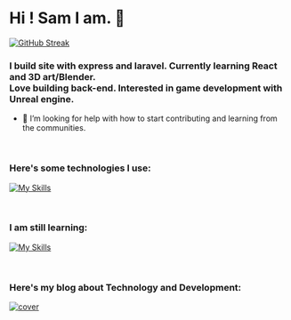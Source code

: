 <h1>Hi ! Sam I am. 💜</h1>

[![GitHub Streak](http://github-readme-streak-stats.herokuapp.com?user=fairydevmother&theme=tokyonight&hide_border=true&date_format=j%20M%5B%20Y%5D)](https://git.io/streak-stats)
### I build site with express and laravel. Currently learning React and 3D art/Blender.<br> Love building back-end. Interested in game development with Unreal engine. 
- 🤔 I’m looking for help with how to start contributing and learning from the communities.


<!-- Markdown -->
<br>

### Here's some technologies I use:

[![My Skills](https://skills.thijs.gg/icons?i=html,css,javascript,bootstrap,jquery,nodejs,laravel,mysql,mongodb,express&theme=light)](https://skills.thijs.gg)

<br>

### I am still learning:

[![My Skills](https://skills.thijs.gg/icons?i=unrealengine,cpp,blender,react&theme=light)](https://skills.thijs.gg)

<br>

### Here's my blog about Technology and Development:


<a href="https://fairydevmother.substack.com/"> ![cover](https://user-images.githubusercontent.com/83734354/180300033-eba6f284-faf0-40ff-9323-a69b30d25593.png) </a> 
